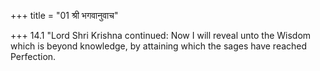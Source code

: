 +++
title = "01 श्री भगवानुवाच"

+++
14.1 "Lord Shri Krishna continued: Now I will reveal unto the Wisdom
which is beyond knowledge, by attaining which the sages have reached
Perfection.
